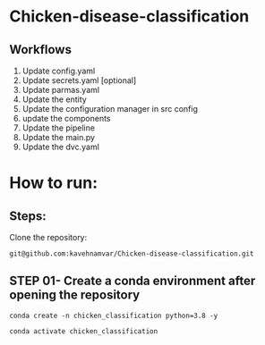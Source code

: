 # Chicken-disease-classification


## Workflows

1. Update config.yaml
2. Update secrets.yaml [optional]
3. Update parmas.yaml
4. Update the entity
5. Update the configuration manager in src config
6. update the components 
7. Update the pipeline
8. Update the main.py
9. Update the dvc.yaml


# How to run:

## Steps:

Clone the repository:

``` 
git@github.com:kavehnamvar/Chicken-disease-classification.git 
```

## STEP 01- Create a conda environment after opening the repository

```
conda create -n chicken_classification python=3.8 -y
```
```
conda activate chicken_classification
```

